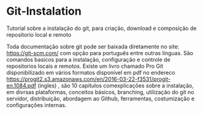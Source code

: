 # Git-Instalation
Tutorial sobre a instalação do git, para criação, download e composição de repositorio local e remoto

  Toda documentação sobre git pode ser baixada diretamente no site: https://git-scm.com/ com opção para português entre outras linguas. São comandos basicos para a instalação, configuração e controle de repositorios locais e remotos. Existe um livro chamado Pro Git disponibilizado em vários formatos disponível em pdf no endereco https://progit2.s3.amazonaws.com/en/2016-03-22-f3531/progit-en.1084.pdf (ingles) , são 10 capítulos comexplicações sobre a instalação, em divrsas plataformas, conceitos básicos, branching, utilização do git no servidor, distribuição, abordagem ao Github, ferramentas, costumização e configurações internas. 

